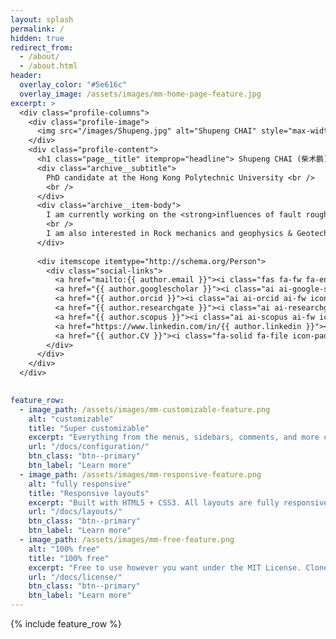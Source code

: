 ```yaml
---
layout: splash
permalink: /
hidden: true
redirect_from: 
  - /about/
  - /about.html
header:
  overlay_color: "#5e616c"
  overlay_image: /assets/images/mm-home-page-feature.jpg
excerpt: >
  <div class="profile-columns">
    <div class="profile-image">
      <img src="/images/Shupeng.jpg" alt="Shupeng CHAI" style="max-width: 300px; border-radius: 50%;" >
    </div>
    <div class="profile-content">
      <h1 class="page__title" itemprop="headline"> Shupeng CHAI (柴术鹏) </h1>
      <div class="archive__subtitle">
        PhD candidate at the Hong Kong Polytechnic University <br /> 
        <br />
      </div>
      <div class="archive__item-body">
        I am currently working on the <strong>influences of fault roughness on rupture dynamics and stick-slip behavior</strong> through integrated <strong>laboratory experiments</strong> and <strong>numerical simulations</strong>  <br /> 
        <br />
        I am also interested in Rock mechanics and geophysics & Geotechnical engineering & Planetary Geomechanics & Mining backfill.
      </div>      
      
      <div itemscope itemtype="http://schema.org/Person">
        <div class="social-links">
          <a href="mailto:{{ author.email }}"><i class="fas fa-fw fa-envelope icon-pad-right" aria-hidden="true"></i>
          <a href="{{ author.googlescholar }}"><i class="ai ai-google-scholar icon-pad-right"></i>
          <a href="{{ author.orcid }}"><i class="ai ai-orcid ai-fw icon-pad-right"></i>
          <a href="{{ author.researchgate }}"><i class="ai ai-researchgate ai-fw icon-pad-right" aria-hidden="true"></i>
          <a href="{{ author.scopus }}"><i class="ai ai-scopus ai-fw icon-pad-right"></i>
          <a href="https://www.linkedin.com/in/{{ author.linkedin }}"><i class="fab fa-fw fa-linkedin icon-pad-right" aria-hidden="true"></i>
          <a href="{{ author.CV }}"><i class="fa-solid fa-file icon-pad-right" aria-hidden="true"></i>
        </div>
      </div>
    </div>
  </div>

  
feature_row:
  - image_path: /assets/images/mm-customizable-feature.png
    alt: "customizable"
    title: "Super customizable"
    excerpt: "Everything from the menus, sidebars, comments, and more can be configured or set with YAML Front Matter."
    url: "/docs/configuration/"
    btn_class: "btn--primary"
    btn_label: "Learn more"
  - image_path: /assets/images/mm-responsive-feature.png
    alt: "fully responsive"
    title: "Responsive layouts"
    excerpt: "Built with HTML5 + CSS3. All layouts are fully responsive with helpers to augment your content."
    url: "/docs/layouts/"
    btn_class: "btn--primary"
    btn_label: "Learn more"
  - image_path: /assets/images/mm-free-feature.png
    alt: "100% free"
    title: "100% free"
    excerpt: "Free to use however you want under the MIT License. Clone it, fork it, customize it... whatever!"
    url: "/docs/license/"
    btn_class: "btn--primary"
    btn_label: "Learn more"      
---
```


{% include feature_row %}

<!-- <small><a href="https://github.com/mmistakes/minimal-mistakes/releases/tag/4.27.1">Latest release v4.27.1</a></small> -->

